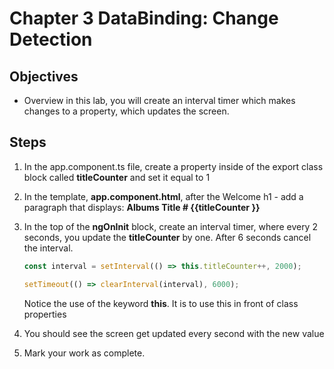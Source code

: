 # Chapter 3 DataBinding: Change Detection

## Objectives

- Overview in this lab, you will create an interval timer which makes changes to a property, which updates the screen.

## Steps

1. In the app.component.ts file, create a property inside of the export class block called **titleCounter** and set it equal to 1

2. In the template, **app.component.html**, after the Welcome h1 - add a paragraph that displays: **Albums Title # {{titleCounter }}**

3. In the top of the **ngOnInit** block, create an interval timer, where every 2 seconds, you update the **titleCounter** by one. After 6 seconds cancel the interval.

   ```javascript
   const interval = setInterval(() => this.titleCounter++, 2000);

   setTimeout(() => clearInterval(interval), 6000);
   ```

   Notice the use of the keyword **this**. It is to use this in front of class properties

4. You should see the screen get updated every second with the new value

1. Mark your work as complete. 
